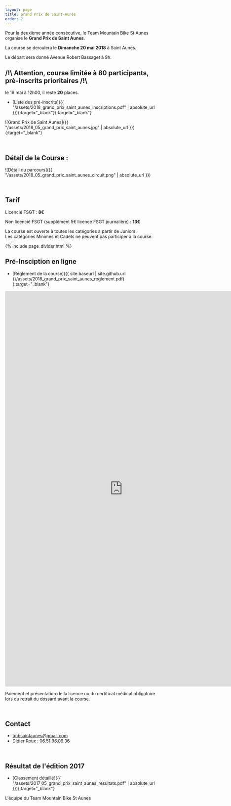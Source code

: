 ```yaml
---
layout: page
title: Grand Prix de Saint-Aunes
order: 2
---
```


Pour la deuxième année consécutive, 
le Team Mountain Bike St Aunes organise le **Grand Prix de Saint Aunes**.  

La course se deroulera le **Dimanche 20 mai 2018** à Saint Aunes.

Le départ sera donné Avenue Robert Bassaget à 9h.

##  /!\ Attention, course limitée à 80 participants, prè-inscrits prioritaires /!\

le 19 mai à 12h00, il reste **20** places.

 - [Liste des pré-inscrits]({{ "/assets/2018_grand_prix_saint_aunes_inscriptions.pdf" | absolute_url }}){:target="_blank"}{:target="_blank"}

![Grand Prix de Saint Aunes]({{ "/assets/2018_05_grand_prix_saint_aunes.jpg" | absolute_url }}){:target="_blank"}

<br>


## Détail de la Course : 

![Détail du parcours]({{ "/assets/2018_05_grand_prix_saint_aunes_circuit.png" | absolute_url }}) 

<br>


## Tarif

Licencié FSGT : **8€**

Non licencié FSGT (supplément 5€ licence FSGT journalière) : **13€**
 
La course est ouverte à toutes les catégories à partir de Juniors.  
Les catégories Minimes et Cadets ne peuvent pas participer à la course.
 
{% include page_divider.html %}


## Pré-Insciption en ligne

- [Réglement de la course]({{ site.baseurl | site.github.url }}/assets/2018_grand_prix_saint_aunes_reglement.pdf){:target="_blank"}

<iframe src="https://docs.google.com/forms/d/e/1FAIpQLSedml8lUrNTOPQdY_C_66CqdSF1S07PVUuCUTmUD6Rwphm3rw/viewform?embedded=true" width="760" height="1280" frameborder="0" marginheight="0" marginwidth="0">Chargement en cours...</iframe>

<br>

Paiement et présentation de la licence ou du certificat médical obligatoire lors du retrait du dossard avant la course.

<br>

## Contact

-	tmbsaintaunes@gmail.com
- Didier Roux : 06.51.96.09.36

<br>


## Résultat de l'édition 2017

- [Classement détaillé]({{ "/assets/2017_05_grand_prix_saint_aunes_resultats.pdf" | absolute_url }}){:target="_blank"}

L'équipe du Team Mountain Bike St Aunes

